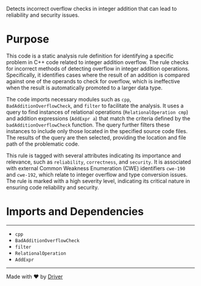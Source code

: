 <!--------------------------------------------------------------------------------->
<!-- IMPORTANT: This file is auto-generated by Driver (https://driver.ai). -------->
<!-- Manual edits may be overwritten on future commits. --------------------------->
<!--------------------------------------------------------------------------------->

Detects incorrect overflow checks in integer addition that can lead to reliability and security issues.

# Purpose
This code is a static analysis rule definition for identifying a specific problem in C++ code related to integer addition overflow. The rule checks for incorrect methods of detecting overflow in integer addition operations. Specifically, it identifies cases where the result of an addition is compared against one of the operands to check for overflow, which is ineffective when the result is automatically promoted to a larger data type.

The code imports necessary modules such as `cpp`, `BadAdditionOverflowCheck`, and `filter` to facilitate the analysis. It uses a query to find instances of relational operations (`RelationalOperation cmp`) and addition expressions (`AddExpr a`) that match the criteria defined by the `badAdditionOverflowCheck` function. The query further filters these instances to include only those located in the specified source code files. The results of the query are then selected, providing the location and file path of the problematic code.

This rule is tagged with several attributes indicating its importance and relevance, such as `reliability`, `correctness`, and `security`. It is associated with external Common Weakness Enumeration (CWE) identifiers `cwe-190` and `cwe-192`, which relate to integer overflow and type conversion issues. The rule is marked with a high severity level, indicating its critical nature in ensuring code reliability and security.
# Imports and Dependencies

---
- `cpp`
- `BadAdditionOverflowCheck`
- `filter`
- `RelationalOperation`
- `AddExpr`



---
Made with ❤️ by [Driver](https://www.driver.ai/)